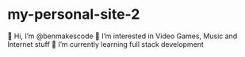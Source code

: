 # my-personal-site-2

👋 Hi, I’m @benmakescode
👀 I’m interested in Video Games, Music and Internet stuff
🌱 I’m currently learning full stack development
